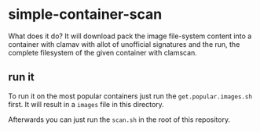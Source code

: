 # simple-container-scan

What does it do? It will download pack the image file-system content into a container with clamav
with allot of unofficial signatures and the run, the complete filesystem of the given container
with clamscan.

## run it 

To run it on the most popular containers just run the `get.popular.images.sh` first.
It will result in a `images` file in this directory.

Afterwards you can just run the `scan.sh` in the root of this repository.